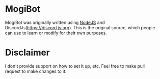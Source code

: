 # MogiBot

MogiBot was originally written using [NodeJS](https://nodejs.org) and DiscordJs(https://discord.js.org). This is the original source, which people can use to learn or modify for their own purposes.

# Disclaimer

I don't provide support on how to set it up, etc. Feel free to make pull request to make changes to it.
